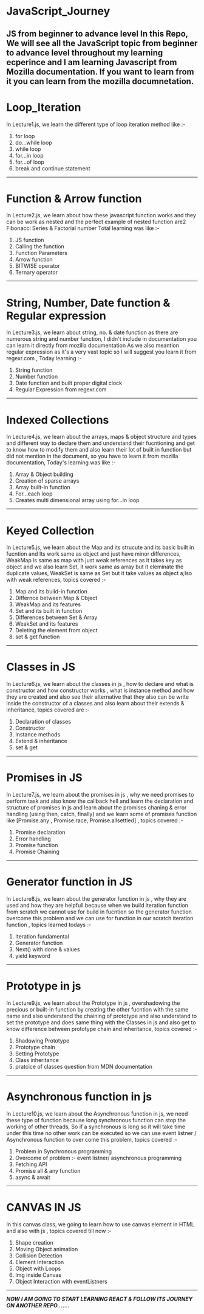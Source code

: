 # JavaScript_Journey
JS from beginner to advance level
In this Repo, We will see all the JavaScript topic from beginner to advance level throughout my learning ecperince and I am learning Javascript from Mozilla documentation.
If you want to learn from it you can learn from the mozilla documnetation.
------------------------------------------------------------------------------------------------------------------------------------------------------------------------------------------------

# Loop_Iteration
In Lecture1.js, we learn the different type of loop iteration method like :-
1. for loop
2. do...while loop
3. while loop
4. for...in loop
5. for...of loop
6. break and continue statement
--------------------------------------------------------------------------------------------------------------------------------------------------------------------------------------------------
# Function & Arrow function
In Lecture2.js, we learn about how these javascript function works and they can be work as nested and the perfect example of nested function are2 Fibonacci Series & Factorial number 
Total learning was like :- 
1. JS function
2. Calling the function
3. Function Parameters
4. Arrow function
5. BITWISE operator
6. Ternary operator
---------------------------------------------------------------------------------------------------------------------------------------------------------------------------------------------------
# String, Number, Date function & Regular expression
In Lecture3.js, we learn about string, no. & date function as there are numerous string and number function, I didn't include in documentation you can learn it directly from mozilla documentation 
As we also meantion regular expression as it's a very vast topic so I will suggest you learn it from regexr.com , Today learning :-
1. String function
2. Number function
3. Date function and built proper digital clock
4. Regular Expression from regexr.com
----------------------------------------------------------------------------------------------------------------------------------------------------------------------------------------------------
# Indexed Collections
In Lecture4.js, we learn about the arrays, maps & object structure and types and different way to declare them and understand their fucntioning and get to know how to modify them 
and also learn their lot of built in function but did not mention in the document, so you have to learn it from mozilla documentation, Today's learning was like :-
1. Array & Object building
2. Creation of sparse arrays
3. Array built-in function
4. For...each loop
5. Creates multi dimensional array using for...in loop
------------------------------------------------------------------------------------------------------------------------------------------------------------------------------------------------------
# Keyed Collection
In Lecture5.js, we learn about the Map and its strucute and its basic built in fucntion and Its work same as object and just have minor differences, WeakMap is same as map with just weak references 
as it takes key as object and we also learn Set, it work same as array but it eleminate the duplicate values, WeakSet is same as Set but it take values as object a;lso with weak references, topics covered :-
1. Map and its build-in function
2. Differnce between Map & Object
3. WeakMap and its features
4. Set and its built in function
5. Differences between Set & Array
6. WeakSet and its features
7. Deleting the element from object
8. set & get function
---------------------------------------------------------------------------------------------------------------------------------------------------------------------------------------------------------
# Classes in JS
In Lecture6.js, we learn about the classes in js , how to declare and what is constructor and how constructor works , what is instance method and how they are created and also see their alternative 
that they also can be write inside the constructor of a classes and also learn about their extends & inheritance, topics covered are :-
1. Declaration of classes
2. Constructor
3. Instance methods
4. Extend & inheritance
5. set & get
--------------------------------------------------------------------------------------------------------------------------------------------------------------------------------------------------------------- 
# Promises in JS
In Lecture7.js, we learn about the promises in js , why we need promises to perform task and also know the callback hell and learn the declaration and structure of promises in js and learn about the 
promises chaning & error handling (using then, catch, finally) and we learn some of promises function like [Promise.any , Promise.race, Promise.allsettled] , topics covered :-
1. Promise declaration
2. Error handling
3. Promise function
4. Promise Chaining
----------------------------------------------------------------------------------------------------------------------------------------------------------------------------------------------------------------
# Generator function in JS
In Lecture8.js, we learn about the generator function in js , why they are used and how they are helpfull because when we build iteration function from scratch we cannot use for build in fucntion 
so the generator function overcome this problem and we can use for function in our scratch iteration function , topics learned todays :-
1. Iteration fundamental
2. Generator function
3. Next() with done & values
4. yield keyword
-----------------------------------------------------------------------------------------------------------------------------------------------------------------------------------------------------------------
# Prototype in js
In Lecture9.js, we learn about the Prototype  in js , overshadowing the precious or built-in function by creating the other fucntion with the same name and also understand the chaining of prototype and 
also understand to set the prototype and does same thing with the Classes in js and also get to know difference between prototype chain and inheritance, topics covered :-
1. Shadowing Prototype
2. Prototype chain
3. Setting Prototype
4. Class inheritance
5. pratcice of classes question from MDN documentation
----------------------------------------------------------------------------------------------------------------------------------------------------------------------------------------------------------------
# Asynchronous function in js 
In Lecture10.js, we learn about the Asynchronous function in js, we need these type of function because long synchronous function can stop the working of other threads, So if a synchronous is long
so it will take time under this time no other work can be executed so we can use event listner / Asynchronous function to over come this problem, topics covered :-
1. Problem in Synchronous programming
2. Overcome of problem :- event listner/ asynchronous programming
3. Fetching API
4. Promise all & any function
5. async & await
------------------------------------------------------------------------------------------------------------------------------------------------------------------------------------------------------------------
# CANVAS IN JS
In this canvas class, we going to learn  how to use canvas element in HTML and also with js , topics covered till now :-
1. Shape creation
2. Moving Object animation
3. Collision Detection
4. Element Interaction
5. Object with Loops
6. Img inside Canvas
7. Object Interaction with eventListners
------------------------------------------------------------------------------------------------------------------------------------------------------------------------------------------------------------------
<i> <b> NOW I AM GOING TO START LEARNING REACT & FOLLOW ITS JOURNEY ON ANOTHER REPO....... </i> </b>
